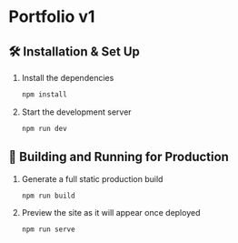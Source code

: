 # Portfolio v1

## 🛠 Installation & Set Up

1. Install the dependencies
    ```sh
    npm install
    ```

2. Start the development server

   ```sh
   npm run dev
   ```

## :rocket: Building and Running for Production

1. Generate a full static production build

   ```sh
   npm run build
   ```

1. Preview the site as it will appear once deployed

   ```sh
   npm run serve
   ```